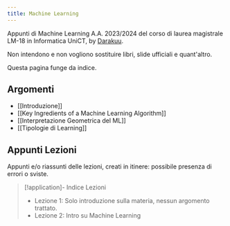 ```yaml
---
title: Machine Learning
---
```


Appunti di Machine Learning A.A. 2023/2024 del corso di laurea magistrale LM-18 in Informatica UniCT, by [Darakuu](https://github.com/Darakuu). 

Non intendono e non vogliono sostituire libri, slide ufficiali e quant'altro. 

Questa pagina funge da indice.

## Argomenti

- [[Introduzione]]
- [[Key Ingredients of a Machine Learning Algorithm]]
- [[Interpretazione Geometrica del ML]]
- [[Tipologie di Learning]]

## Appunti Lezioni

Appunti e/o riassunti delle lezioni, creati in itinere: possibile presenza di errori o sviste.

> [!application]- Indice Lezioni
>  - Lezione 1: Solo introduzione sulla materia, nessun argomento trattato.
>  - Lezione 2: Intro su Machine Learning


